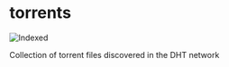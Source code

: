 torrents 
========
![Indexed](https://img.shields.io/badge/indexed-247248-blue)

Collection of torrent files discovered in the DHT network
